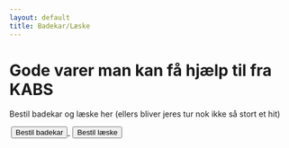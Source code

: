 ```yaml
---
layout: default
title: Badekar/Læske
---
```


<h1>Gode varer man kan få hjælp til fra KABS</h1>
<p>Bestil badekar og læske her (ellers bliver jeres tur nok ikke så stort et hit)</p>

<div id="poster-image" style="background-image: url('/static/img/laeske.jpg');">
</div>

<a style="text-align: center; padding: 3px" href="https://docs.google.com/forms/d/e/1FAIpQLSfGbt7b1HoxcoKrOFYdXYkG9svmy6ulJQjnXTSXFk-9OxKWVQ/viewform?usp=sf_link">
	<button class="applyBtn"> 
		Bestil badekar 
	</button>
</a>

<a style="text-align: center; padding: 2px" href="https://docs.google.com/forms/d/e/1FAIpQLScW2Qd6tYSaK3CbUPBrkaSBNFFd59mZ2g-_Avpg3-ASIKRQYQ/viewform?usp=sf_link">
	<button class="applyBtn"> 
		Bestil læske 
	</button>
</a>